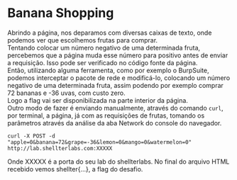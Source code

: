 # Banana Shopping
Abrindo a página, nos deparamos com diversas caixas de texto, onde podemos ver que escolhemos frutas para comprar. <br>
Tentando colocar um número negativo de uma determinada fruta, percebemos que a página muda esse número para positivo antes de enviar a requisição. Isso pode ser verificado no código fonte da página.<br>
Então, utilizando alguma ferramenta, como por exemplo o BurpSuite, podemos interceptar o pacote de rede e modificá-lo, colocando um número negativo de uma determinada fruta, assim podendo por exemplo comprar 72 bananas e -36 uvas, com custo zero. <br>
Logo a flag vai ser disponibilizada na parte interior da página. <br>
Outro modo de fazer é enviando manualmente, através do comando `curl`, por terminal, a página, já com as requisições de frutas, tomando os parâmetros através da análise da aba Network do console do navegador.
```
curl -X POST -d "apple=0&banana=72&grape=-36&lemon=0&mango=0&watermelon=0" http://lab.shellterlabs.com:XXXXX
```
Onde XXXXX é a porta do seu lab do shellterlabs.
No final do arquivo HTML recebido vemos shellter{...}, a flag do desafio.
